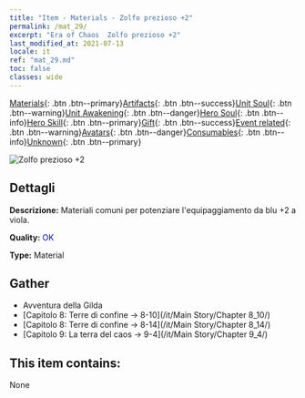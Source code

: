 ```yaml
---
title: "Item - Materials - Zolfo prezioso +2"
permalink: /mat_29/
excerpt: "Era of Chaos  Zolfo prezioso +2"
last_modified_at: 2021-07-13
locale: it
ref: "mat_29.md"
toc: false
classes: wide
---
```

 [Materials](/ItemsIT/){: .btn .btn--primary}[Artifacts](/ItemsIT/Artifacts/){: .btn .btn--success}[Unit Soul](/ItemsIT/UnitSoul/){: .btn .btn--warning}[Unit Awakening](/ItemsIT/UnitAwakening/){: .btn .btn--danger}[Hero Soul](/ItemsIT/HeroSoul/){: .btn .btn--info}[Hero Skill](/ItemsIT/HeroSkill/){: .btn .btn--primary}[Gift](/ItemsIT/Gift/){: .btn .btn--success}[Event related](/ItemsIT/Events/){: .btn .btn--warning}[Avatars](/ItemsIT/Avatars/){: .btn .btn--danger}[Consumables](/ItemsIT/Consumables/){: .btn .btn--info}[Unknown](/ItemsIT/Unknown/){: .btn .btn--primary}

 ![Zolfo prezioso +2](/images/t/i_cailiao_liuhuang1.png)

## Dettagli
 **Descrizione:** Materiali comuni per potenziare l'equipaggiamento da blu +2 a viola.

 **Quality:** <span style="color: #0000CD">OK</span>

 **Type:** Material

## Gather

*    Avventura della Gilda 
*    [Capitolo 8: Terre di confine -> 8-10](/it/Main Story/Chapter 8_10/) 
*    [Capitolo 8: Terre di confine -> 8-14](/it/Main Story/Chapter 8_14/) 
*    [Capitolo 9: La terra del caos -> 9-4](/it/Main Story/Chapter 9_4/) 

## This item contains:

  None

